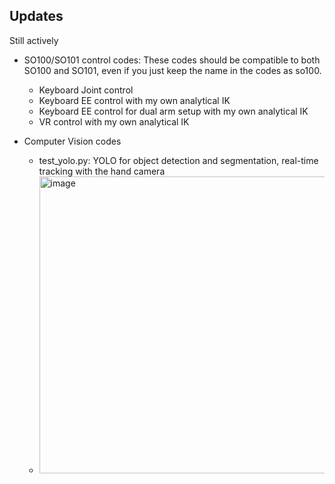 ## Updates

Still actively 

- SO100/SO101 control codes: These codes should be compatible to both SO100 and SO101, even if you just keep the name in the codes as so100. 

  - Keyboard Joint control
  - Keyboard EE control with my own analytical IK
  - Keyboard EE control for dual arm setup with my own analytical IK
  - VR control with my own analytical IK

- Computer Vision codes
  - test_yolo.py: YOLO for object detection and segmentation, real-time tracking with the hand camera
  - <img width="631" height="475" alt="image" src="https://github.com/user-attachments/assets/ea5398ee-dbf1-4dcb-95a4-e6dea4d2c799" />
